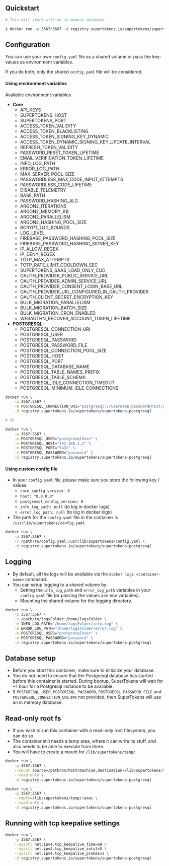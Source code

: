 ## Quickstart

```bash
# This will start with an in memory database.

$ docker run -p 3567:3567 -d registry.supertokens.io/supertokens/supertokens-postgresql
```

## Configuration
You can use your own `config.yaml` file as a shared volume or pass the key-values as environment variables. 

If you do both, only the shared `config.yaml` file will be considered.
  
#### Using environment variables
Available environment variables
- **Core**
	- API\_KEYS
	- SUPERTOKENS\_HOST
	- SUPERTOKENS\_PORT
	- ACCESS\_TOKEN\_VALIDITY
	- ACCESS\_TOKEN\_BLACKLISTING
	- ACCESS\_TOKEN\_SIGNING\_KEY\_DYNAMIC
	- ACCESS\_TOKEN\_DYNAMIC\_SIGNING\_KEY\_UPDATE\_INTERVAL
	- REFRESH\_TOKEN\_VALIDITY
	- PASSWORD\_RESET\_TOKEN\_LIFETIME
	- EMAIL\_VERIFICATION\_TOKEN\_LIFETIME
	- INFO\_LOG\_PATH
	- ERROR\_LOG\_PATH
    - MAX\_SERVER\_POOL\_SIZE
	- PASSWORDLESS\_MAX\_CODE\_INPUT\_ATTEMPTS
	- PASSWORDLESS\_CODE\_LIFETIME
	- DISABLE\_TELEMETRY
	- BASE\_PATH
	- PASSWORD\_HASHING\_ALG
	- ARGON2\_ITERATIONS
	- ARGON2\_MEMORY\_KB
	- ARGON2\_PARALLELISM
	- ARGON2\_HASHING\_POOL\_SIZE
	- BCRYPT\_LOG\_ROUNDS
	- LOG\_LEVEL
	- FIREBASE\_PASSWORD\_HASHING\_POOL\_SIZE
	- FIREBASE\_PASSWORD\_HASHING\_SIGNER\_KEY
	- IP\_ALLOW\_REGEX
	- IP\_DENY\_REGEX
	- TOTP\_MAX\_ATTEMPTS
	- TOTP\_RATE\_LIMIT\_COOLDOWN\_SEC
	- SUPERTOKENS\_SAAS\_LOAD\_ONLY\_CUD
	- OAUTH\_PROVIDER\_PUBLIC\_SERVICE\_URL
	- OAUTH\_PROVIDER\_ADMIN\_SERVICE\_URL
	- OAUTH\_PROVIDER\_CONSENT\_LOGIN\_BASE\_URL
	- OAUTH\_PROVIDER\_URL\_CONFIGURED\_IN\_OAUTH\_PROVIDER
	- OAUTH\_CLIENT\_SECRET\_ENCRYPTION\_KEY
	- BULK\_MIGRATION\_PARALLELISM
	- BULK\_MIGRATION\_BATCH\_SIZE
	- BULK\_MIGRATION\_CRON\_ENABLED
	- WEBAUTHN\_RECOVER\_ACCOUNT\_TOKEN\_LIFETIME
- **POSTGRESQL:**
	- POSTGRESQL\_CONNECTION\_URI
	- POSTGRESQL\_USER
	- POSTGRESQL\_PASSWORD
	- POSTGRESQL\_PASSWORD\_FILE
	- POSTGRESQL\_CONNECTION\_POOL\_SIZE
	- POSTGRESQL\_HOST
	- POSTGRESQL\_PORT
	- POSTGRESQL\_DATABASE\_NAME
	- POSTGRESQL\_TABLE\_NAMES\_PREFIX
	- POSTGRESQL\_TABLE\_SCHEMA
	- POSTGRESQL\_IDLE\_CONNECTION\_TIMEOUT
	- POSTGRESQL\_MINIMUM\_IDLE\_CONNECTIONS
  

```bash
docker run \
	-p 3567:3567 \
	-e POSTGRESQL_CONNECTION_URI="postgresql://username:password@host:port/dbName" \
	-d registry.supertokens.io/supertokens/supertokens-postgresql

# OR

docker run \
	-p 3567:3567 \
	-e POSTGRESQL_USER="postgresqlUser" \
	-e POSTGRESQL_HOST="192.168.1.2" \
	-e POSTGRESQL_PORT="5432" \
	-e POSTGRESQL_PASSWORD="password" \
	-d registry.supertokens.io/supertokens/supertokens-postgresql
```

#### Using custom config file
- In your `config.yaml` file, please make sure you store the following key / values:
  - `core_config_version: 0`
  - `host: "0.0.0.0"`
  - `postgresql_config_version: 0`
  - `info_log_path: null` (to log in docker logs)
  - `error_log_path: null` (to log in docker logs)
- The path for the `config.yaml` file in the container is `/usr/lib/supertokens/config.yaml`

```bash
docker run \
	-p 3567:3567 \
	-v /path/to/config.yaml:/usr/lib/supertokens/config.yaml \
	-d registry.supertokens.io/supertokens/supertokens-postgresql
```

## Logging
- By default, all the logs will be available via the `docker logs <container-name>` command.
- You can setup logging to a shared volume by:
	- Setting the `info_log_path` and `error_log_path` variables in your `config.yaml` file (or passing the values asn env variables).
	- Mounting the shared volume for the logging directory.

```bash
docker run \
	-p 3567:3567 \
	-v /path/to/logsFolder:/home/logsFolder \
	-e INFO_LOG_PATH="/home/logsFolder/info.log" \
	-e ERROR_LOG_PATH="/home/logsFolder/error.log" \
	-e POSTGRESQL_USER="postgresqlUser" \
	-e POSTGRESQL_PASSWORD="password" \
	-d registry.supertokens.io/supertokens/supertokens-postgresql
```

## Database setup
- Before you start this container, make sure to initialize your database.
- You do not need to ensure that the Postgresql database has started before this container is started. During bootup, SuperTokens will wait for ~1 hour for a Postgresql instance to be available.
- If `POSTGRESQL_USER`, `POSTGRESQL_PASSWORD`, `POSTGRESQL_PASSWORD_FILE` and `POSTGRESQL_CONNECTION_URI` are not provided, then SuperTokens will use an in memory database.


## Read-only root fs
- If you wish to run this container with a read-only root filesystem, you can do so.
- The container still needs a temp area, where it can write its stuff, and also needs to be able to execute from there.
- You will have to create a mount for `/lib/supertokens/temp/`

```bash
docker run \
	-p 3567:3567 \
	--mount source=/path/on/host/machine,destination=/lib/supertokens/temp/,type=bind \
	--read-only \
	-d registry.supertokens.io/supertokens/supertokens-postgresql
```

```bash
docker run \
	-p 3567:3567 \
	--tmpfs=/lib/supertokens/temp/:exec \
	--read-only \
	-d registry.supertokens.io/supertokens/supertokens-postgresql
```

## Running with tcp keepalive settings
```bash
docker run \
	-p 3567:3567 \
	--sysctl net.ipv4.tcp_keepalive_time=60 \
	--sysctl net.ipv4.tcp_keepalive_intvl=5 \
	--sysctl net.ipv4.tcp_keepalive_probes=3 \
	-d registry.supertokens.io/supertokens/supertokens-postgresql
```